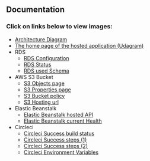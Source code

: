 ## Documentation

### Click on links below to view images:
- [Architecture Diagram](Screenshots/UDAGRAM.drawio.png)
- [The home page of the hosted application (Udagram)](Screenshots/1-homepage.PNG)
- RDS
    - [RDS Configuration](Screenshots/2-rds_configurations.PNG)
    - [RDS Status](Screenshots/3-rds_status.PNG)
    - [RDS used Schema](Screenshots/4-rds_schema.PNG)
- AWS S3 Bucket
    - [S3 Objects page](Screenshots/5-s3_objects.PNG)
    - [S3 Properties page](Screenshots/6-s3_properties.PNG)
    - [S3 Bucket policy](Screenshots/7-s3_bucketpolicy.PNG)
    - [S3 Hosting url](Screenshots/8-s3_hosting.PNG)
- Elastic Beanstalk
    - [Elastic Beanstalk hosted API](Screenshots/9-eb_url.PNG)
    - [Elastic Beanstalk current Health](Screenshots/10-eb_health.PNG)
- Circleci
    - [Circleci Success build status](Screenshots/11-ci_success.PNG)
    - [Circleci Success steps (1)](Screenshots/12-ci_success_1.PNG)
    - [Circleci Success steps (2)](Screenshots/13-ci_success_2.PNG)
    - [Circleci Environment Variables](Screenshots/14-ci_env.PNG)
